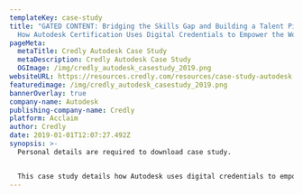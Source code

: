 ```yaml
---
templateKey: case-study
title: "GATED CONTENT: Bridging the Skills Gap and Building a Talent Pipeline.
  How Autodesk Certification Uses Digital Credentials to Empower the Workforce"
pageMeta:
  metaTitle: Credly Autodesk Case Study
  metaDescription: Credly Autodesk Case Study
  OGImage: /img/credly_autodesk_casestudy_2019.png
websiteURL: https://resources.credly.com/resources/case-study-autodesk
featuredimage: /img/credly_autodesk_casestudy_2019.png
bannerOverlay: true
company-name: Autodesk
publishing-company-name: Credly
platform: Acclaim
author: Credly
date: 2019-01-01T12:07:27.492Z
synopsis: >-
  Personal details are required to download case study. 


  This case study details how Autodesk uses digital credentials to empower the workforce and build a talent pipeline for the future.
---
```

